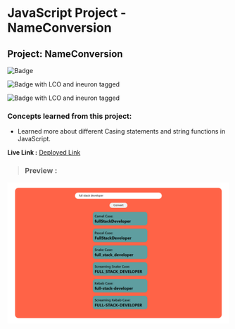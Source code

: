 # JavaScript Project - NameConversion

## **Project: NameConversion**

![Badge](https://img.shields.io/badge/Javascript-NameConversion-brightgreen "Name Conversion into different Casing")

![Badge with LCO and ineuron tagged](https://img.shields.io/badge/Ineuron.ai-LCO-brightgreen)

![Badge with LCO and ineuron tagged](https://img.shields.io/badge/Full%20Stack%20JavaScript%20bootcamp-Hitesh%20Choudhary-brightgreen)

### Concepts learned from this project:
- Learned more about different Casing statements and string functions in JavaScript.



**Live Link :** [Deployed Link](https://js-project-nameconversion.netlify.app/)
>### Preview :

![Homepage screenshot](preview.png)